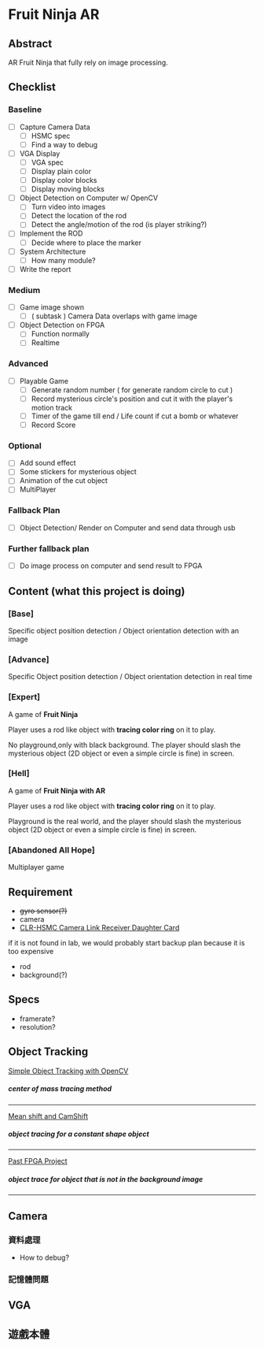 # Fruit Ninja AR
## Abstract
AR Fruit Ninja that fully rely on image processing.


## Checklist

### Baseline
- [ ] Capture Camera Data
    - [ ] HSMC spec
    - [ ] Find a way to debug 
- [ ] VGA Display
    - [ ] VGA spec
    - [ ] Display plain color
    - [ ] Display color blocks
    - [ ] Display moving blocks
- [ ] Object Detection on Computer w/ OpenCV
    - [ ] Turn video into images
    - [ ] Detect the location of the rod
    - [ ] Detect the angle/motion of the rod (is player striking?)
- [ ] Implement the ROD
    - [ ] Decide where to place the marker
- [ ] System Architecture
    - [ ] How many module? 
- [ ] Write the report

### Medium
- [ ] Game image shown
    - [ ] ( subtask ) Camera Data overlaps with game image

- [ ] Object Detection on FPGA
    - [ ] Function normally 
    - [ ] Realtime
### Advanced
- [ ] Playable Game 
    - [ ] Generate random number ( for generate random circle to cut )
    - [ ] Record mysterious circle's position and cut it with the player's motion track
    - [ ] Timer of the game till end / Life count if cut a bomb or whatever
    - [ ] Record Score 
### Optional 
- [ ] Add sound effect
- [ ] Some stickers for mysterious object
- [ ] Animation of the cut object
- [ ] MultiPlayer
### Fallback Plan
- [ ] Object Detection/ Render on Computer and send data through usb
### Further fallback plan
- [ ] Do image process on computer and send result to FPGA
## Content (what this project is doing)
### **[Base]**
Specific object position detection / Object orientation detection with an image

### **[Advance]**
Specific Object position detection / Object orientation detection in real time

### **[Expert]**
A game of **Fruit Ninja**

Player uses a rod like object with **tracing color ring** on it to play.

No playground,only with black background. The player should slash the mysterious object (2D object or even a simple circle is fine) in screen.

### **[Hell]**
A game of **Fruit Ninja with AR**

Player uses a rod like object with **tracing color ring** on it to play.

Playground is the real world, and the player should slash the mysterious object (2D object or even a simple circle is fine) in screen.

### **[Abandoned All Hope]**
Multiplayer game

## Requirement
- ~~gyro sensor(?)~~
- camera
- [CLR-HSMC Camera Link Receiver Daughter Card](https://www.terasic.com.tw/cgi-bin/page/archive.pl?Language=English&CategoryNo=68&No=588&PartNo=2#heading)

if it is not found in lab, we would probably start backup plan because it is too expensive
- rod
- background(?)

## Specs
- framerate?
- resolution?

## Object Tracking
[Simple Object Tracking with OpenCV](https://pyimagesearch.com/2018/07/23/simple-object-tracking-with-opencv/)

##### center of mass tracing method
---


[Mean shift and CamShift](https://docs.opencv.org/4.x/d7/d00/tutorial_meanshift.html)

##### object tracing for a constant shape object
---
[Past FPGA Project](https://github.com/brunaanog/Object-Tracking-and-Detection-on-FPGA-Board-Cyclone-II)
##### object trace for object that is not in  the background image
---


## Camera
### 資料處理
- How to debug?
### 記憶體問題

## VGA


## 遊戲本體

